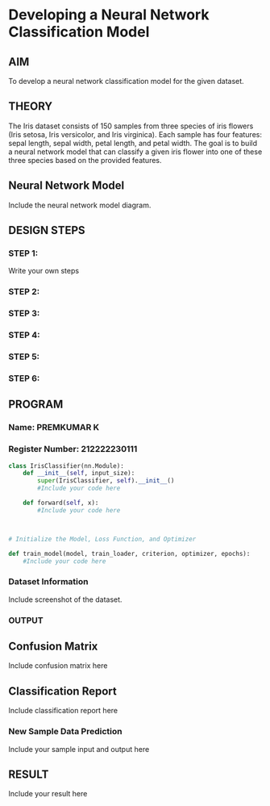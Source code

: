 # Developing a Neural Network Classification Model

## AIM
To develop a neural network classification model for the given dataset.

## THEORY
The Iris dataset consists of 150 samples from three species of iris flowers (Iris setosa, Iris versicolor, and Iris virginica). Each sample has four features: sepal length, sepal width, petal length, and petal width. The goal is to build a neural network model that can classify a given iris flower into one of these three species based on the provided features.

## Neural Network Model
Include the neural network model diagram.

## DESIGN STEPS
### STEP 1: 

Write your own steps

### STEP 2: 



### STEP 3: 



### STEP 4: 



### STEP 5: 



### STEP 6: 





## PROGRAM

### Name: PREMKUMAR K

### Register Number: 212222230111

```python
class IrisClassifier(nn.Module):
    def __init__(self, input_size):
        super(IrisClassifier, self).__init__()
        #Include your code here

    def forward(self, x):
        #Include your code here



# Initialize the Model, Loss Function, and Optimizer

def train_model(model, train_loader, criterion, optimizer, epochs):
    #Include your code here

```

### Dataset Information
Include screenshot of the dataset.

### OUTPUT

## Confusion Matrix

Include confusion matrix here

## Classification Report
Include classification report here

### New Sample Data Prediction
Include your sample input and output here

## RESULT
Include your result here
